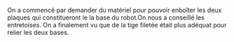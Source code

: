 On a commencé par demander du matériel pour pouvoir enboîter les deux plaques qui constitueront le la base du robot.On nous a conseillé les entretoises. On a finalement vu que de la tige filetée était plus adéquat pour relier les deux bases.
